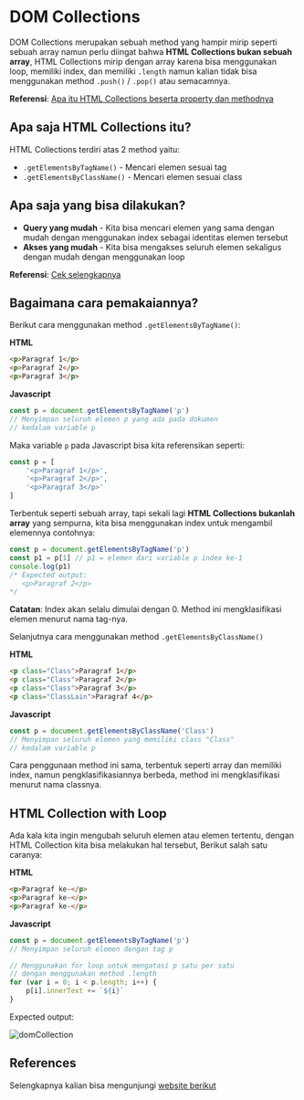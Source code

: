 # DOM Collections
DOM Collections merupakan sebuah method yang hampir mirip seperti sebuah array namun perlu diingat bahwa **HTML Collections bukan sebuah array**, HTML Collections mirip dengan array karena bisa menggunakan loop, memiliki index, dan memiliki `.length` namun kalian tidak bisa menggunakan method `.push()` / `.pop()` atau semacamnya.

**Referensi**: [Apa itu HTML Collections beserta property dan methodnya](https://www.w3schools.com/jsref/dom_obj_htmlcollection.asp)

## Apa saja HTML Collections itu?
HTML Collections terdiri atas 2 method yaitu:
- `.getElementsByTagName()` - Mencari elemen sesuai tag
- `.getElementsByClassName()` - Mencari elemen sesuai class

## Apa saja yang bisa dilakukan?
- **Query yang mudah** - Kita bisa mencari elemen yang sama dengan mudah dengan menggunakan index sebagai identitas elemen tersebut
- **Akses yang mudah** - Kita bisa mengakses seluruh elemen sekaligus dengan mudah dengan menggunakan loop

**Referensi**: [Cek selengkapnya](https://www.informit.com/articles/article.aspx?p=1333888&seqNum=4)

## Bagaimana cara pemakaiannya?

Berikut cara menggunakan method `.getElementsByTagName()`:

**HTML**
```html
<p>Paragraf 1</p>
<p>Paragraf 2</p>
<p>Paragraf 3</p>
```
**Javascript**
```js
const p = document.getElementsByTagName('p')
// Menyimpan seluruh elemen p yang ada pada dokumen 
// kedalam variable p
```
Maka variable `p` pada Javascript bisa kita referensikan seperti:
```js
const p = [
    '<p>Paragraf 1</p>',
    '<p>Paragraf 2</p>',
    '<p>Paragraf 3</p>'
]
```
Terbentuk seperti sebuah array, tapi sekali lagi **HTML Collections bukanlah array** yang sempurna, kita bisa menggunakan index untuk mengambil elemennya contohnya:
```js
const p = document.getElementsByTagName('p')
const p1 = p[1] // p1 = elemen dari variable p index ke-1
console.log(p1)
/* Expected output:
   <p>Paragraf 2</p>
*/
```
**Catatan**: Index akan selalu dimulai dengan 0. 
Method ini mengklasifikasi elemen menurut nama tag-nya.

Selanjutnya cara menggunakan method `.getElementsByClassName()`

**HTML**
```html
<p class="Class">Paragraf 1</p>
<p class="Class">Paragraf 2</p>
<p class="Class">Paragraf 3</p>
<p class="ClassLain">Paragraf 4</p> 
```
**Javascript**
```js
const p = document.getElementsByClassName('Class')
// Menyimpan seluruh elemen yang memiliki class "Class"
// kedalam variable p
```
Cara penggunaan method ini sama, terbentuk seperti array dan memiliki index, namun pengklasifikasiannya berbeda, method ini mengklasifikasi menurut nama classnya.

## HTML Collection with Loop
Ada kala kita ingin mengubah seluruh elemen atau elemen tertentu, dengan HTML Collection kita bisa melakukan hal tersebut, Berikut salah satu caranya:

**HTML**
```html
<p>Paragraf ke-</p>
<p>Paragraf ke-</p>
<p>Paragraf ke-</p>
```
**Javascript**
```js
const p = document.getElementsByTagName('p') 
// Menyimpan seluruh elemen dengan tag p

// Menggunakan for loop untuk mengatasi p satu per satu
// dengan menggunakan method .length
for (var i = 0; i < p.length; i++) {
	p[i].innerText += `${i}`
}
```
Expected output:

![domCollection](https://user-images.githubusercontent.com/87674246/138653592-49d2759f-4e18-4044-81df-31cbf582fbc3.png)


## References
Selengkapnya kalian bisa mengunjungi [website berikut](https://developer.mozilla.org/en-US/docs/Web/API/HTMLCollection)
